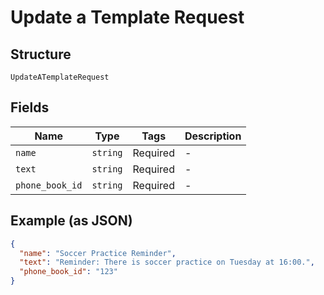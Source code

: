 
# Update a Template Request

## Structure

`UpdateATemplateRequest`

## Fields

| Name | Type | Tags | Description |
|  --- | --- | --- | --- |
| `name` | `string` | Required | - |
| `text` | `string` | Required | - |
| `phone_book_id` | `string` | Required | - |

## Example (as JSON)

```json
{
  "name": "Soccer Practice Reminder",
  "text": "Reminder: There is soccer practice on Tuesday at 16:00.",
  "phone_book_id": "123"
}
```

